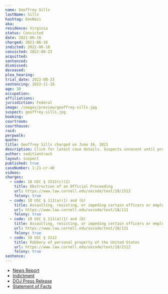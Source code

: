 ```yaml
---
name: Geoffrey Sills
lastName: Sills
hashtag: EmoNazi
aka:
residence: Virginia
status: Convicted
date: 2021-06-16
charged: 2021-06-16
indicted: 2021-06-16
convicted: 2022-08-23
acquitted:
sentenced:
dismissed:
deceased:
plea_hearing:
trial_date: 2022-08-23
sentencing: 2022-11-18
age: 30
occupation:
affiliations:
jurisdiction: Federal
image: /images/preview/geoffrey-sills.jpg
suspect: geoffrey-sills.jpg
booking:
courtroom:
courthouse:
raid:
perpwalk:
quote:
title: Geoffrey Sills charged on June 16, 2021
description: Click for latest case details. Suspects innocent until proven guilty.
author: seditiontrack
layout: suspect
published: true
caseNumber: 1:21-cr-40
videos:
charges:
  - code: 18 USC § 1512(c)(2)
    title: Obstruction of an Official Proceeding
    url: https://www.law.cornell.edu/uscode/text/18/1512
    felony: true
  - code: 18 USC § 111(a)(1) and (b)
    title: Assaulting, resisting, or impeding certain officers or employees (using a deadly or dangerous weapon)
    url: https://www.law.cornell.edu/uscode/text/18/111
    felony: true
  - code: 18 USC § 111(a)(1) and (b)
    title: Assaulting, resisting, or impeding certain officers or employees (using a deadly or dangerous weapon)
    url: https://www.law.cornell.edu/uscode/text/18/111
    felony: true
  - code: 18 USC § 2112
    title: Robbery of personal property of the United States
    url: https://www.law.cornell.edu/uscode/text/18/2112
    felony: true
sentence:
---
```


- [News Report](https://www.msn.com/en-us/news/us/virginia-man-assaulted-police-with-baton-poles-in-capitol-tunnel-doj-says/ar-AALp292)
- [Indictment](https://www.justice.gov/usao-dc/case-multi-defendant/file/1405881/download)
- [DOJ Press Release](https://www.justice.gov/usao-dc/pr/virginia-man-arrested-assault-law-enforcement-during-jan-6-capitol-breach)
- [Statement of Facts](https://www.justice.gov/usao-dc/case-multi-defendant/file/1528261/download)
